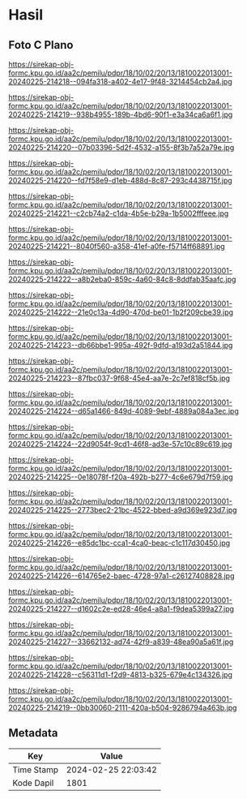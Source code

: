 # Hasil

## Foto C Plano

https://sirekap-obj-formc.kpu.go.id/aa2c/pemilu/pdpr/18/10/02/20/13/1810022013001-20240225-214218--094fa318-a402-4e17-9f48-3214454cb2a4.jpg

https://sirekap-obj-formc.kpu.go.id/aa2c/pemilu/pdpr/18/10/02/20/13/1810022013001-20240225-214219--938b4955-189b-4bd6-90f1-e3a34ca6a6f1.jpg

https://sirekap-obj-formc.kpu.go.id/aa2c/pemilu/pdpr/18/10/02/20/13/1810022013001-20240225-214220--07b03396-5d2f-4532-a155-8f3b7a52a79e.jpg

https://sirekap-obj-formc.kpu.go.id/aa2c/pemilu/pdpr/18/10/02/20/13/1810022013001-20240225-214220--fd7f58e9-d1eb-488d-8c87-293c4438715f.jpg

https://sirekap-obj-formc.kpu.go.id/aa2c/pemilu/pdpr/18/10/02/20/13/1810022013001-20240225-214221--c2cb74a2-c1da-4b5e-b29a-1b5002fffeee.jpg

https://sirekap-obj-formc.kpu.go.id/aa2c/pemilu/pdpr/18/10/02/20/13/1810022013001-20240225-214221--8040f560-a358-41ef-a0fe-f5714ff68891.jpg

https://sirekap-obj-formc.kpu.go.id/aa2c/pemilu/pdpr/18/10/02/20/13/1810022013001-20240225-214222--a8b2eba0-859c-4a60-84c8-8ddfab35aafc.jpg

https://sirekap-obj-formc.kpu.go.id/aa2c/pemilu/pdpr/18/10/02/20/13/1810022013001-20240225-214222--21e0c13a-4d90-470d-be01-1b2f209cbe39.jpg

https://sirekap-obj-formc.kpu.go.id/aa2c/pemilu/pdpr/18/10/02/20/13/1810022013001-20240225-214223--db66bbe1-995a-492f-9dfd-a193d2a51844.jpg

https://sirekap-obj-formc.kpu.go.id/aa2c/pemilu/pdpr/18/10/02/20/13/1810022013001-20240225-214223--87fbc037-9f68-45e4-aa7e-2c7ef818cf5b.jpg

https://sirekap-obj-formc.kpu.go.id/aa2c/pemilu/pdpr/18/10/02/20/13/1810022013001-20240225-214224--d65a1466-849d-4089-9ebf-4889a084a3ec.jpg

https://sirekap-obj-formc.kpu.go.id/aa2c/pemilu/pdpr/18/10/02/20/13/1810022013001-20240225-214224--22d9054f-9cd1-46f8-ad3e-57c10c89c619.jpg

https://sirekap-obj-formc.kpu.go.id/aa2c/pemilu/pdpr/18/10/02/20/13/1810022013001-20240225-214225--0e18078f-f20a-492b-b277-4c6e679d7f59.jpg

https://sirekap-obj-formc.kpu.go.id/aa2c/pemilu/pdpr/18/10/02/20/13/1810022013001-20240225-214225--2773bec2-21bc-4522-bbed-a9d369e923d7.jpg

https://sirekap-obj-formc.kpu.go.id/aa2c/pemilu/pdpr/18/10/02/20/13/1810022013001-20240225-214226--e85dc1bc-cca1-4ca0-beac-c1c117d30450.jpg

https://sirekap-obj-formc.kpu.go.id/aa2c/pemilu/pdpr/18/10/02/20/13/1810022013001-20240225-214226--614765e2-baec-4728-97a1-c26127408828.jpg

https://sirekap-obj-formc.kpu.go.id/aa2c/pemilu/pdpr/18/10/02/20/13/1810022013001-20240225-214227--d1602c2e-ed28-46e4-a8a1-f9dea5399a27.jpg

https://sirekap-obj-formc.kpu.go.id/aa2c/pemilu/pdpr/18/10/02/20/13/1810022013001-20240225-214227--33662132-ad74-42f9-a839-48ea90a5a61f.jpg

https://sirekap-obj-formc.kpu.go.id/aa2c/pemilu/pdpr/18/10/02/20/13/1810022013001-20240225-214228--c56311d1-f2d9-4813-b325-679e4c134326.jpg

https://sirekap-obj-formc.kpu.go.id/aa2c/pemilu/pdpr/18/10/02/20/13/1810022013001-20240225-214219--0bb30060-2111-420a-b504-9286794a463b.jpg


## Metadata

| Key        | Value               |
| ---------- | ------------------- |
| Time Stamp | 2024-02-25 22:03:42 |
| Kode Dapil | 1801                |



